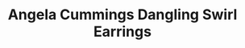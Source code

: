 ---
title: Angela Cummings Dangling Swirl Earrings
description: |
  Swirls of Diamonds flow artfully like rolling waves in these elegant drop earrings, culminating in golden South Sea Pearls.
specs: |
  16.1 - 13.7mm Golden South Sea Cultured Pearls with 5.49 carats of White Diamonds, set in Platinum and 18K White Gold.
images:
  - image_path: /uploads/angela-cummings-for-assael-dangling-swirl-earrings.png
_category:
order: 11
tags:
  - earrings
---